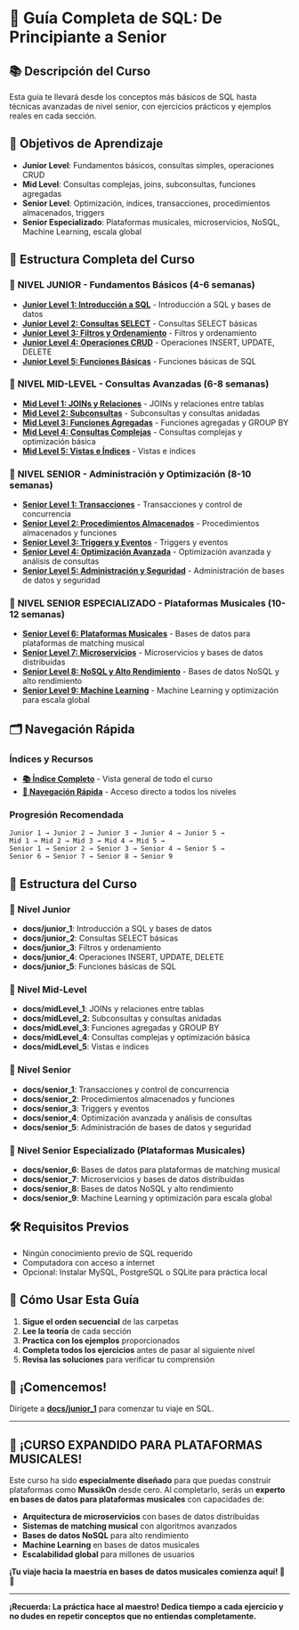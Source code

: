 # 🚀 Guía Completa de SQL: De Principiante a Senior

## 📚 Descripción del Curso
Esta guía te llevará desde los conceptos más básicos de SQL hasta técnicas avanzadas de nivel senior, con ejercicios prácticos y ejemplos reales en cada sección.

## 🎯 Objetivos de Aprendizaje
- **Junior Level**: Fundamentos básicos, consultas simples, operaciones CRUD
- **Mid Level**: Consultas complejas, joins, subconsultas, funciones agregadas
- **Senior Level**: Optimización, índices, transacciones, procedimientos almacenados, triggers
- **Senior Especializado**: Plataformas musicales, microservicios, NoSQL, Machine Learning, escala global

## 📁 Estructura Completa del Curso

### 🔰 **NIVEL JUNIOR** - Fundamentos Básicos (4-6 semanas)

- **[Junior Level 1: Introducción a SQL](docs/junior_1/README.md)** - Introducción a SQL y bases de datos
- **[Junior Level 2: Consultas SELECT](docs/junior_2/README.md)** - Consultas SELECT básicas
- **[Junior Level 3: Filtros y Ordenamiento](docs/junior_3/README.md)** - Filtros y ordenamiento
- **[Junior Level 4: Operaciones CRUD](docs/junior_4/README.md)** - Operaciones INSERT, UPDATE, DELETE
- **[Junior Level 5: Funciones Básicas](docs/junior_5/README.md)** - Funciones básicas de SQL

### 🔶 **NIVEL MID-LEVEL** - Consultas Avanzadas (6-8 semanas)

- **[Mid Level 1: JOINs y Relaciones](docs/midLevel_1/README.md)** - JOINs y relaciones entre tablas
- **[Mid Level 2: Subconsultas](docs/midLevel_2/README.md)** - Subconsultas y consultas anidadas
- **[Mid Level 3: Funciones Agregadas](docs/midLevel_3/README.md)** - Funciones agregadas y GROUP BY
- **[Mid Level 4: Consultas Complejas](docs/midLevel_4/README.md)** - Consultas complejas y optimización básica
- **[Mid Level 5: Vistas e Índices](docs/midLevel_5/README.md)** - Vistas e índices

### 🎯 **NIVEL SENIOR** - Administración y Optimización (8-10 semanas)

- **[Senior Level 1: Transacciones](docs/senior_1/README.md)** - Transacciones y control de concurrencia
- **[Senior Level 2: Procedimientos Almacenados](docs/senior_2/README.md)** - Procedimientos almacenados y funciones
- **[Senior Level 3: Triggers y Eventos](docs/senior_3/README.md)** - Triggers y eventos
- **[Senior Level 4: Optimización Avanzada](docs/senior_4/README.md)** - Optimización avanzada y análisis de consultas
- **[Senior Level 5: Administración y Seguridad](docs/senior_5/README.md)** - Administración de bases de datos y seguridad

### 🚀 **NIVEL SENIOR ESPECIALIZADO** - Plataformas Musicales (10-12 semanas)

- **[Senior Level 6: Plataformas Musicales](docs/senior_6/README.md)** - Bases de datos para plataformas de matching musical
- **[Senior Level 7: Microservicios](docs/senior_7/README.md)** - Microservicios y bases de datos distribuidas
- **[Senior Level 8: NoSQL y Alto Rendimiento](docs/senior_8/README.md)** - Bases de datos NoSQL y alto rendimiento
- **[Senior Level 9: Machine Learning](docs/senior_9/README.md)** - Machine Learning y optimización para escala global

## 🗂️ Navegación Rápida

### **Índices y Recursos**
- **[📚 Índice Completo](docs/INDICE_COMPLETO.md)** - Vista general de todo el curso
- **[🧭 Navegación Rápida](docs/NAVEGACION_RAPIDA.md)** - Acceso directo a todos los niveles

### **Progresión Recomendada**
```
Junior 1 → Junior 2 → Junior 3 → Junior 4 → Junior 5 → 
Mid 1 → Mid 2 → Mid 3 → Mid 4 → Mid 5 → 
Senior 1 → Senior 2 → Senior 3 → Senior 4 → Senior 5 → 
Senior 6 → Senior 7 → Senior 8 → Senior 9
```

## 📁 Estructura del Curso

### 🔰 Nivel Junior
- **docs/junior_1**: Introducción a SQL y bases de datos
- **docs/junior_2**: Consultas SELECT básicas
- **docs/junior_3**: Filtros y ordenamiento
- **docs/junior_4**: Operaciones INSERT, UPDATE, DELETE
- **docs/junior_5**: Funciones básicas de SQL

### 🔶 Nivel Mid-Level
- **docs/midLevel_1**: JOINs y relaciones entre tablas
- **docs/midLevel_2**: Subconsultas y consultas anidadas
- **docs/midLevel_3**: Funciones agregadas y GROUP BY
- **docs/midLevel_4**: Consultas complejas y optimización básica
- **docs/midLevel_5**: Vistas e índices

### 🎯 Nivel Senior
- **docs/senior_1**: Transacciones y control de concurrencia
- **docs/senior_2**: Procedimientos almacenados y funciones
- **docs/senior_3**: Triggers y eventos
- **docs/senior_4**: Optimización avanzada y análisis de consultas
- **docs/senior_5**: Administración de bases de datos y seguridad

### 🚀 Nivel Senior Especializado (Plataformas Musicales)
- **docs/senior_6**: Bases de datos para plataformas de matching musical
- **docs/senior_7**: Microservicios y bases de datos distribuidas
- **docs/senior_8**: Bases de datos NoSQL y alto rendimiento
- **docs/senior_9**: Machine Learning y optimización para escala global

## 🛠️ Requisitos Previos
- Ningún conocimiento previo de SQL requerido
- Computadora con acceso a internet
- Opcional: Instalar MySQL, PostgreSQL o SQLite para práctica local

## 📖 Cómo Usar Esta Guía
1. **Sigue el orden secuencial** de las carpetas
2. **Lee la teoría** de cada sección
3. **Practica con los ejemplos** proporcionados
4. **Completa todos los ejercicios** antes de pasar al siguiente nivel
5. **Revisa las soluciones** para verificar tu comprensión

## 🎉 ¡Comencemos!
Dirígete a **[docs/junior_1](docs/junior_1/README.md)** para comenzar tu viaje en SQL.

---

## 🚀 **¡CURSO EXPANDIDO PARA PLATAFORMAS MUSICALES!**

Este curso ha sido **especialmente diseñado** para que puedas construir plataformas como **MussikOn** desde cero. Al completarlo, serás un **experto en bases de datos para plataformas musicales** con capacidades de:

- **Arquitectura de microservicios** con bases de datos distribuidas
- **Sistemas de matching musical** con algoritmos avanzados
- **Bases de datos NoSQL** para alto rendimiento
- **Machine Learning** en bases de datos musicales
- **Escalabilidad global** para millones de usuarios

**¡Tu viaje hacia la maestría en bases de datos musicales comienza aquí! 🎵🚀**

---

**¡Recuerda: La práctica hace al maestro! Dedica tiempo a cada ejercicio y no dudes en repetir conceptos que no entiendas completamente.**
